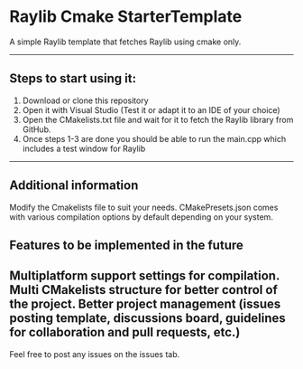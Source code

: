 # Raylib Cmake StarterTemplate
A simple Raylib template that fetches Raylib using cmake only.

---
## Steps to start using it:
1. Download or clone this repository
2. Open it with Visual Studio (Test it or adapt it to an IDE of your choice)
3. Open the CMakelists.txt file and wait for it to fetch the Raylib library from GitHub.
4. Once steps 1-3 are done you should be able to run the main.cpp which includes a test window for Raylib

---
## Additional information
Modify the Cmakelists file to suit your needs.
CMakePresets.json comes with various compilation options by default depending on your system.

## Features to be implemented in the future
Multiplatform support settings for compilation.
Multi CMakelists structure for better control of the project.
Better project management (issues posting template, discussions board, guidelines for collaboration and pull requests, etc.)
---
Feel free to post any issues on the issues tab.

